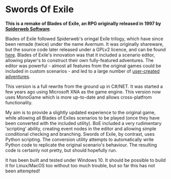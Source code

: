 # Swords Of Exile
**This is a remake of Blades of Exile, an RPG originally released in 1997 by [Spiderweb Software](https://www.spiderwebsoftware.com)**.

Blades of Exile followed Spiderweb's oringal Exile trilogy, which have since been remade (twice) under the name Avernum. It was originally shareware, but the source code later released under a GPLv2 licence, and can be found [here](https://www.spiderwebsoftware.com/blades/opensource.html). Blades of Exile's innovation was that it included a scenario editor, allowing player's to construct their own fully-featured adventures. The editor was powerful - almost all features from the original games could be included in custom scenarios - and led to a large number of [user-created adventures](http://www.spiderwebsoftware.com/blades/scen_list.html).

This version is a full rewrite from the ground up in C#/NET. It was started a few years ago using Microsoft XNA as the game engine. This version now uses MonoGame which is more up-to-date and allows cross-platfrom functionality.

My aim is to provide a slightly updated experience to the original game, while allowing all Blades of Exiles scenarios to be played (once they have been converted with the included utility). BoE included a very rudimentary 'scripting' ability, creating event nodes in the editor and allowing simple conditional checking and branching. Swords of Exile, by contrast, uses Python scripting. The conversion utility attempts to automatically write Python code to replicate the original scenario's behaviour. The resulting code is certainly not pretty, but should hopefully run.

It has been built and tested under Windows 10. It should be possible to build it for Linux/MacOS too without too much trouble, but so far this has not been attempted!
